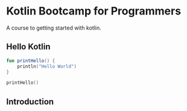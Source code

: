 # Kotlin Bootcamp for Programmers
A course to getting started with kotlin.
## Hello Kotlin
```kotlin
fun printHello() {
    println("Hello World")
}

printHello()
```
## Introduction

